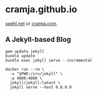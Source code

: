 # cramja.github.io

[spehl.net](https://www.spehl.net) or [cramja.com](https://www.cramja.com).

## A Jekyll-based Blog

```
gem update jekyll
bundle update
bundle exec jekyll serve --incremental
```

```
docker run --rm \
  -v "$PWD:/srv/jekyll" \
  -p 4000:4000 \
  jekyll/jekyll:latest \
  jekyll serve --host 0.0.0.0
```